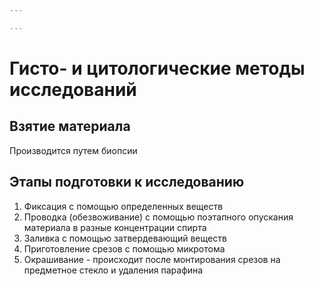 ```yaml
---

---
```

# Гисто- и цитологические методы исследований
## Взятие материала
Производится путем биопсии
## Этапы подготовки к исследованию
1. Фиксация с помощью определенных веществ
2. Проводка (обезвоживание) с помощью поэтапного опускания материала в разные концентрации спирта
3. Заливка с помощью затвердевающий веществ 
4. Приготовление срезов с помощью микротома
5. Окрашивание - происходит после монтирования срезов на предметное стекло и удаления парафина